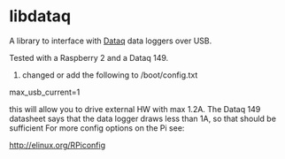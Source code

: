 libdataq
========

A library to interface with [Dataq](http://www.dataq.com/) data loggers over USB. 

Tested with a Raspberry 2 and a Dataq 149.

1. changed or add the following to /boot/config.txt

max_usb_current=1

this will allow you to drive external HW with max 1.2A. The Dataq 149 datasheet
says that the data logger draws less than 1A, so that should be sufficient
For more config options on the Pi see:

http://elinux.org/RPiconfig

